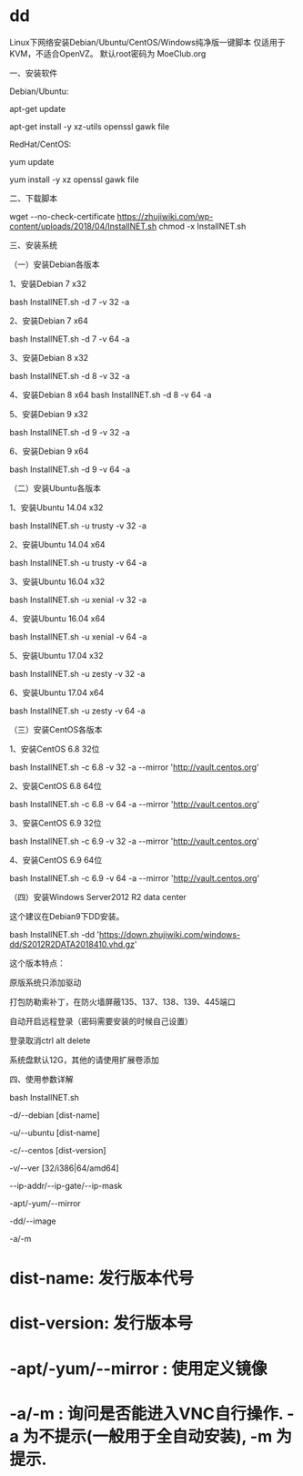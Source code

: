 # dd
Linux下网络安装Debian/Ubuntu/CentOS/Windows纯净版一键脚本
仅适用于KVM，不适合OpenVZ。
默认root密码为 MoeClub.org

一、安装软件

Debian/Ubuntu:

apt-get update

apt-get install -y xz-utils openssl gawk file

RedHat/CentOS:

yum update

yum install -y xz openssl gawk file

二、下载脚本

wget --no-check-certificate https://zhujiwiki.com/wp-content/uploads/2018/04/InstallNET.sh
chmod -x InstallNET.sh

三、安装系统

（一）安装Debian各版本

1、安装Debian 7 x32

bash InstallNET.sh -d 7 -v 32 -a

2、安装Debian 7 x64

bash InstallNET.sh -d 7 -v 64 -a

3、安装Debian 8 x32

bash InstallNET.sh -d 8 -v 32 -a

4、安装Debian 8 x64
bash InstallNET.sh -d 8 -v 64 -a

5、安装Debian 9 x32

bash InstallNET.sh -d 9 -v 32 -a

6、安装Debian 9 x64

bash InstallNET.sh -d 9 -v 64 -a

（二）安装Ubuntu各版本

1、安装Ubuntu 14.04 x32

bash InstallNET.sh -u trusty -v 32 -a

2、安装Ubuntu 14.04 x64

bash InstallNET.sh -u trusty -v 64 -a

3、安装Ubuntu 16.04 x32

bash InstallNET.sh -u xenial -v 32 -a

4、安装Ubuntu 16.04 x64

bash InstallNET.sh -u xenial -v 64 -a

5、安装Ubuntu 17.04 x32

bash InstallNET.sh -u zesty -v 32 -a

6、安装Ubuntu 17.04 x64

bash InstallNET.sh -u zesty -v 64 -a

（三）安装CentOS各版本

1、安装CentOS 6.8 32位

bash InstallNET.sh -c 6.8 -v 32 -a --mirror 'http://vault.centos.org'

2、安装CentOS 6.8 64位

bash InstallNET.sh -c 6.8 -v 64 -a --mirror 'http://vault.centos.org'

3、安装CentOS 6.9 32位

bash InstallNET.sh -c 6.9 -v 32 -a --mirror 'http://vault.centos.org'

4、安装CentOS 6.9 64位

bash InstallNET.sh -c 6.9 -v 64 -a --mirror 'http://vault.centos.org'

（四）安装Windows Server2012 R2 data center

这个建议在Debian9下DD安装。

bash InstallNET.sh -dd 'https://down.zhujiwiki.com/windows-dd/S2012R2DATA2018410.vhd.gz'

这个版本特点：

原版系统只添加驱动

打包防勒索补丁，在防火墙屏蔽135、137、138、139、445端口

自动开启远程登录（密码需要安装的时候自己设置）

登录取消ctrl alt delete

系统盘默认12G，其他的请使用扩展卷添加


四、使用参数详解

bash InstallNET.sh

-d/--debian [dist-name]

-u/--ubuntu [dist-name]

-c/--centos [dist-version]

-v/--ver [32/i386|64/amd64]

--ip-addr/--ip-gate/--ip-mask

-apt/-yum/--mirror

-dd/--image

-a/-m


# dist-name: 发行版本代号

# dist-version: 发行版本号

# -apt/-yum/--mirror : 使用定义镜像

# -a/-m : 询问是否能进入VNC自行操作. -a 为不提示(一般用于全自动安装), -m 为提示.

